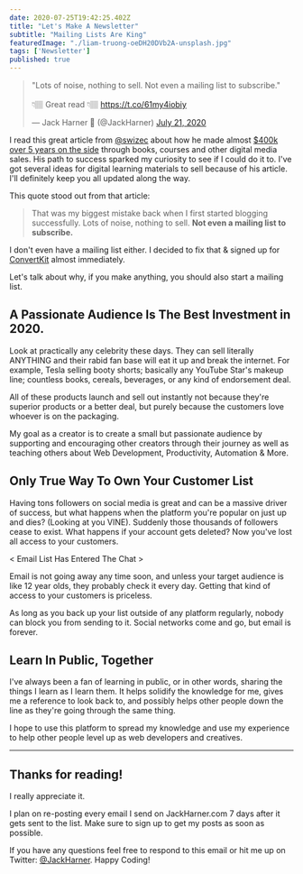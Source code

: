 ```yaml
---
date: 2020-07-25T19:42:25.402Z
title: "Let's Make A Newsletter" 
subtitle: "Mailing Lists Are King"
featuredImage: "./liam-truong-oeDH20DVb2A-unsplash.jpg"
tags: ['Newsletter']
published: true
---
```


<blockquote class="twitter-tweet"><p lang="en" dir="ltr">&quot;Lots of noise, nothing to sell. Not even a mailing list to subscribe.&quot; <br><br>👇🏽 Great read 👇🏽 <a href="https://t.co/61my4iobiy">https://t.co/61my4iobiy</a></p>&mdash; Jack Harner 🚀 (@JackHarner) <a href="https://twitter.com/JackHarner/status/1285622502602027009?ref_src=twsrc%5Etfw">July 21, 2020</a></blockquote>

I read this great article from [@swizec](https://twitter.com/Swizec) about how he made almost [$400k over 5 years on the side](https://swizec.com/blog/5-years-of-books-courses-or-how-i-made-369000-on-the-side/swizec/9453) through books, courses and other digital media sales. His path to success sparked my curiosity to see if I could do it to. I've got several ideas for digital learning materials to sell because of his article. I'll definitely keep you all updated along the way.

This quote stood out from that article: 

> That was my biggest mistake back when I first started blogging successfully. Lots of noise, nothing to sell. **Not even a mailing list to subscribe.**

I don't even have a mailing list either. I decided to fix that & signed up for [ConvertKit](https://app.convertkit.com/referrals/l/42366c0e-990d-4f0e-8893-4f55cecf18f6) almost immediately. 

Let's talk about why, if you make anything, you should also start a mailing list.

## A Passionate Audience Is The Best Investment in 2020.

Look at practically any celebrity these days. They can sell literally ANYTHING and their rabid fan base will eat it up and break the internet. For example, Tesla selling booty shorts; basically any YouTube Star's makeup line; countless books, cereals, beverages, or any kind of endorsement deal. 

All of these products launch and sell out instantly not because they're superior products or a better deal, but purely because the customers love whoever is on the packaging. 

My goal as a creator is to create a small but passionate audience by supporting and encouraging other creators through their journey as well as teaching others about Web Development, Productivity, Automation & More.

## Only True Way To Own Your Customer List

Having tons followers on social media is great and can be a massive driver of success, but what happens when the platform you're popular on just up and dies? (Looking at you VINE). Suddenly those thousands of followers cease to exist. What happens if your account gets deleted? Now you've lost all access to your customers. 

< Email List Has Entered The Chat >

Email is not going away any time soon, and unless your target audience is like 12 year olds, they probably check it every day. Getting that kind of access to your customers is priceless. 

As long as you back up your list outside of any platform regularly, nobody can block you from sending to it. Social networks come and go, but email is forever.

## Learn In Public, Together

I've always been a fan of learning in public, or in other words, sharing the things I learn as I learn them. It helps solidify the knowledge for me, gives me a reference to look back to, and possibly helps other people down the line as they're going through the same thing. 

I hope to use this platform to spread my knowledge and use my experience to help other people level up as web developers and creatives.

---

## Thanks for reading!
I really appreciate it.

I plan on re-posting every email I send on JackHarner.com 7 days after it gets sent to the list. Make sure to sign up to get my posts as soon as possible.

If you have any questions feel free to respond to this email or hit me up on Twitter: [@JackHarner](https://twitter.com/jackharner). Happy Coding!